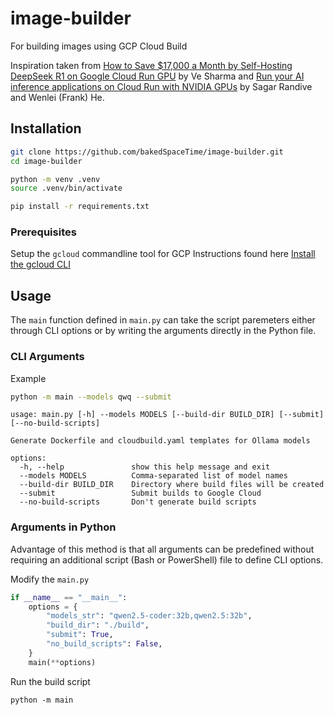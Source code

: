 # image-builder

For building images using GCP Cloud Build

Inspiration taken from [How to Save $17,000 a Month by Self-Hosting DeepSeek R1 on Google Cloud Run GPU][1] by Ve Sharma and [Run your AI inference applications on Cloud Run with NVIDIA GPUs][2] by Sagar Randive and Wenlei (Frank) He.

## Installation

```bash
git clone https://github.com/bakedSpaceTime/image-builder.git
cd image-builder

python -m venv .venv
source .venv/bin/activate

pip install -r requirements.txt
```

### Prerequisites

Setup the `gcloud` commandline tool for GCP
Instructions found here [Install the gcloud CLI][3]

## Usage

The `main` function defined in `main.py` can take the script paremeters either through CLI options or by writing the arguments directly in the Python file.

### CLI Arguments

Example

```bash
python -m main --models qwq --submit
```

```text
usage: main.py [-h] --models MODELS [--build-dir BUILD_DIR] [--submit] [--no-build-scripts]

Generate Dockerfile and cloudbuild.yaml templates for Ollama models

options:
  -h, --help               show this help message and exit
  --models MODELS          Comma-separated list of model names
  --build-dir BUILD_DIR    Directory where build files will be created
  --submit                 Submit builds to Google Cloud
  --no-build-scripts       Don't generate build scripts
```

### Arguments in Python

Advantage of this method is that all arguments can be predefined without requiring an additional script (Bash or PowerShell) file to define CLI options.

Modify the `main.py`

```python
if __name__ == "__main__":
    options = {
        "models_str": "qwen2.5-coder:32b,qwen2.5:32b",
        "build_dir": "./build",
        "submit": True,
        "no_build_scripts": False,
    }
    main(**options)
```

Run the build script

`python -m main`

[1]: https://medium.com/@vesharma.dev/how-to-save-17-000-a-month-by-self-hosting-deepseek-r1-on-google-cloud-run-gpu-6a186cc976b9
[2]: https://cloud.google.com/blog/products/application-development/run-your-ai-inference-applications-on-cloud-run-with-nvidia-gpus/
[3]: https://cloud.google.com/sdk/docs/install
